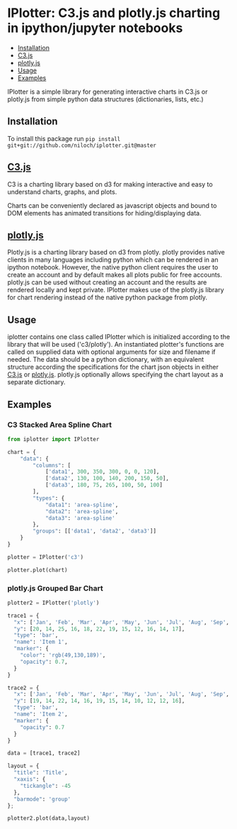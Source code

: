 # IPlotter:  C3.js and plotly.js charting in ipython/jupyter notebooks

<!-- MarkdownTOC -->

- [Installation](#installation)
- [C3.js](#c3js)
- [plotly.js](#plotlyjs)
- [Usage](#usage)
- [Examples](#examples)

<!-- /MarkdownTOC -->


IPlotter is a simple library for generating interactive charts in C3.js or plotly.js from simple python data structures (dictionaries, lists, etc.)

## Installation
To install this package run `pip install git+git://github.com/niloch/iplotter.git@master`

## [C3.js](http://c3js.org/)

C3 is a charting library based on d3 for making interactive and easy to understand charts, graphs, and plots.

Charts can be conveniently declared as javascript objects and bound to DOM elements has animated transitions for hiding/displaying data.

## [plotly.js](https://plot.ly/javascript/)

Plotly.js is a charting library based on d3 from plotly.  plotly provides native clients in many languages including python which can be rendered in an ipython notebook.  However, the native python client requires the user to create an account and by default makes all plots public for free accounts. plotly.js can be used without creating an account and the results are rendered locally and kept private.  IPlotter makes use of the plotly.js library for chart rendering instead of the native python package from plotly.

## Usage

iplotter contains one class called IPlotter which is initialized according to the library that will be used ('c3/plotly').  An instantiated plotter's functions are called on supplied data with optional arguments for size and filename if needed.  The data should be a python dictionary, with an equivalent structure according the specifications for the chart json objects in either [C3.js](http://c3js.org/) or [plotly.js](https://plot.ly/javascript/).  plotly.js optionally allows specifying the chart layout as a separate dictionary.

## Examples

### C3 Stacked Area Spline Chart

```python
from iplotter import IPlotter

chart = {
    "data": {
        "columns": [
            ['data1', 300, 350, 300, 0, 0, 120],
            ['data2', 130, 100, 140, 200, 150, 50],
            ['data3', 180, 75, 265, 100, 50, 100]
        ],
        "types": {
            "data1": 'area-spline',
            "data2": 'area-spline',
            "data3": 'area-spline'
        },
        "groups": [['data1', 'data2', 'data3']]
    }
}

plotter = IPlotter('c3')

plotter.plot(chart)
```

### plotly.js Grouped Bar Chart

```python
plotter2 = IPlotter('plotly')

trace1 = {
  "x": ['Jan', 'Feb', 'Mar', 'Apr', 'May', 'Jun', 'Jul', 'Aug', 'Sep', 'Oct', 'Nov', 'Dec'],
  "y": [20, 14, 25, 16, 18, 22, 19, 15, 12, 16, 14, 17],
  "type": 'bar',
  "name": 'Item 1',
  "marker": {
    "color": 'rgb(49,130,189)',
    "opacity": 0.7,
  }
}

trace2 = {
  "x": ['Jan', 'Feb', 'Mar', 'Apr', 'May', 'Jun', 'Jul', 'Aug', 'Sep', 'Oct', 'Nov', 'Dec'],
  "y": [19, 14, 22, 14, 16, 19, 15, 14, 10, 12, 12, 16],
  "type": 'bar',
  "name": 'Item 2',
  "marker": {
    "opacity": 0.7
  }
}

data = [trace1, trace2]

layout = {
  "title": 'Title',
  "xaxis": {
    "tickangle": -45
  },
  "barmode": 'group'
};

plotter2.plot(data,layout)
```

